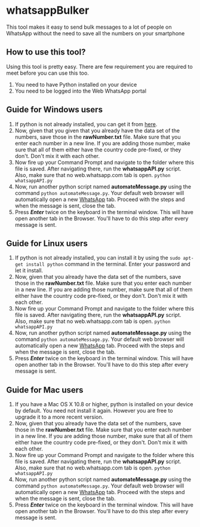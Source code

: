 # whatsappBulker
This tool makes it easy to send bulk messages to a lot of people on WhatsApp without the need to save all the numbers on your smartphone

## How to use this tool?
Using  this tool is pretty easy. There are few requirement you are required to meet before you can use this too.

1. You need to have Python installed on your device
2. You need to be logged into the Web WhatsApp portal

## Guide for Windows users
1. If python is not already installed, you can get it from [here](https://www.python.org/downloads/release/python-2716/). 
2. Now, given that you given that you already have the data set of the numbers, save those in the **rawNumber.txt** file. Make sure that you enter each number in a new line. If you are adding those number, make sure that all of them either have the country code pre-fixed, or they don't. Don't mix it with each other. 
3. Now fire up your Command Prompt and navigate to the folder where this file is saved. After navigating there, run the **whatsappAPI.py** script. Also, make sure that no web.whatsapp.com tab is open.
```python whatsappAPI.py```
4. Now, run another python script named **automateMessage.py** using the command ```python automateMessage.py```. Your default web browser will automatically open a new [WhatsApp](https://web.whatsapp.com) tab. Proceed with the steps and when the message is sent, close the tab.
5. Press **_Enter_** twice on the keyboard in the terminal window. This will have open another tab in the Browser. You'll have to do this step after every message is sent. 

## Guide for Linux users
1. If python is not already installed, you can install it by using the ```sudo apt-get install python``` command in the terminal. Enter your password and let it install.
2. Now, given that you already have the data set of the numbers, save those in the **rawNumber.txt** file. Make sure that you enter each number in a new line. If you are adding those number, make sure that all of them either have the country code pre-fixed, or they don't. Don't mix it with each other. 
3. Now fire up your Command Prompt and navigate to the folder where this file is saved. After navigating there, run the **whatsappAPI.py** script. Also, make sure that no web.whatsapp.com tab is open.
```python whatsappAPI.py```
4. Now, run another python script named **automateMessage.py** using the command ```python automateMessage.py```. Your default web browser will automatically open a new [WhatsApp](https://web.whatsapp.com) tab. Proceed with the steps and when the message is sent, close the tab.
5. Press **_Enter_** twice on the keyboard in the terminal window. This will have open another tab in the Browser. You'll have to do this step after every message is sent. 

## Guide for Mac users
1. If you have a Mac OS X 10.8 or higher, python is installed on your device by default. You need not install it again. However you are free to upgrade it to a more recent version.
2. Now, given that you already have the data set of the numbers, save those in the **rawNumber.txt** file. Make sure that you enter each number in a new line. If you are adding those number, make sure that all of them either have the country code pre-fixed, or they don't. Don't mix it with each other. 
3. Now fire up your Command Prompt and navigate to the folder where this file is saved. After navigating there, run the **whatsappAPI.py** script. Also, make sure that no web.whatsapp.com tab is open.
```python whatsappAPI.py```
4. Now, run another python script named **automateMessage.py** using the command ```python automateMessage.py```. Your default web browser will automatically open a new [WhatsApp](https://web.whatsapp.com) tab. Proceed with the steps and when the message is sent, close the tab.
5. Press **_Enter_** twice on the keyboard in the terminal window. This will have open another tab in the Browser. You'll have to do this step after every message is sent. 
